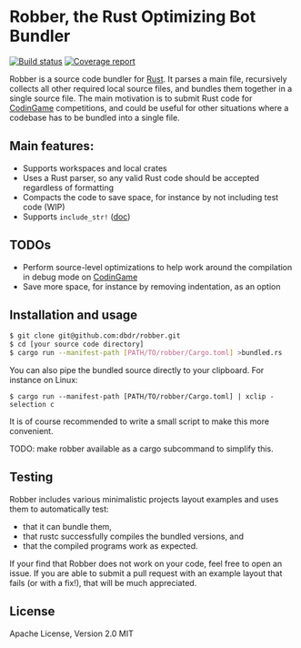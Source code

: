 # Robber, the Rust Optimizing Bot Bundler

[![Build status](https://travis-ci.org/dbdr/robber.svg?branch=master)](https://travis-ci.org/dbdr/robber)
[![Coverage report](https://codecov.io/gh/dbdr/robber/branch/master/graph/badge.svg)](https://codecov.io/gh/dbdr/robber)

Robber is a source code bundler for [Rust]. It parses a main file, recursively collects all other required local source files, and bundles them together in a single source file.
The main motivation is to submit Rust code for [CodinGame] competitions, and could be useful for other situations where a codebase has to be bundled into a single file.

## Main features:

  - Supports workspaces and local crates
  - Uses a Rust parser, so any valid Rust code should be accepted regardless of formatting
  - Compacts the code to save space, for instance by not including test code (WIP)
  - Supports `include_str!` ([doc](https://doc.rust-lang.org/std/macro.include_str.html))

## TODOs

  - Perform source-level optimizations to help work around the compilation in debug mode on [CodinGame]
  - Save more space, for instance by removing indentation, as an option


## Installation and usage

```sh
$ git clone git@github.com:dbdr/robber.git
$ cd [your source code directory]
$ cargo run --manifest-path [PATH/TO/robber/Cargo.toml] >bundled.rs
```

You can also pipe the bundled source directly to your clipboard. For instance on Linux:
```
$ cargo run --manifest-path [PATH/TO/robber/Cargo.toml] | xclip -selection c
```

It is of course recommended to write a small script to make this more convenient.

TODO: make robber available as a cargo subcommand to simplify this.

## Testing

Robber includes various minimalistic projects layout examples and uses them to automatically test:
  - that it can bundle them,
  - that rustc successfully compiles the bundled versions, and
  - that the compiled programs work as expected.

If your find that Robber does not work on your code, feel free to open an issue.
If you are able to submit a pull request with an example layout that fails (or with a fix!), that will be much appreciated.

## License
Apache License, Version 2.0
MIT

[Rust]: <https://rust-lang.org>
[CodinGame]: <https://codingame.com>
